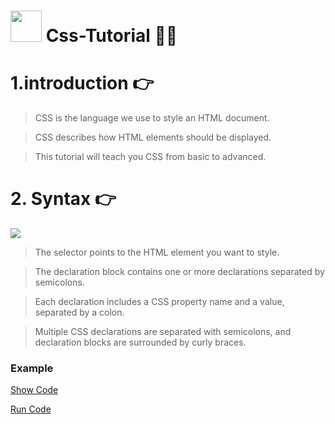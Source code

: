 # <img src="https://cdn-icons-png.flaticon.com/512/732/732190.png" width="50px"> Css-Tutorial 🧑‍🎓


# 1.introduction 👉

>CSS is the language we use to style an HTML document.

>CSS describes how HTML elements should be displayed.

>This tutorial will teach you CSS from basic to advanced.

# 2. Syntax 👉

<img src="https://www.w3schools.com/css/img_selector.gif">

>The selector points to the HTML element you want to style.

>The declaration block contains one or more declarations separated by semicolons.

>Each declaration includes a CSS property name and a value, separated by a colon.

>Multiple CSS declarations are separated with semicolons, and declaration blocks are surrounded by curly braces.

### Example
<a href="https://github.com/codewithkunal404/Tutorial.github.io/blob/main/syntax.html">Show Code</a>

<a href="https://codewithkunal404.github.io/Tutorial.github.io/syntax.html">Run Code</a>





 
